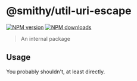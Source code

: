 # @smithy/util-uri-escape
[![NPM version](https://img.shields.io/npm/v/@smithy/util-uri-escape/latest.svg)](https://www.npmjs.com/package/@smithy/util-uri-escape)
[![NPM downloads](https://img.shields.io/npm/dm/@smithy/util-uri-escape.svg)](https://www.npmjs.com/package/@smithy/util-uri-escape)
> An internal package
## Usage
You probably shouldn't, at least directly.

